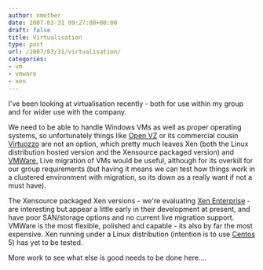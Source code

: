 ```yaml
---
author: nmether
date: 2007-03-31 09:27:00+00:00
draft: false
title: Virtualisation
type: post
url: /2007/03/31/virtualisation/
categories:
- vm
- vmware
- xen
---
```


I've been looking at virtualisation recently - both for use within my group and for wider use with the company.  
  
We need to be able to handle Windows VMs as well as proper operating systems,
so unfortunately things like [Open VZ](http://openvz.org/) or its commercial
cousin [Virtuozzo](http://www.swsoft.com/en/virtuozzo) are not an option,
which pretty much leaves Xen (both the Linux distribution hosted version and
the Xensource packaged version) and [VMWare.](http://www.vmware.com/)  Live
migration of VMs would be useful, although for its overkill for our group
requirements (but having it means we can test how things work in a clustered
environment with migration, so its down as a really want if not a must have). 

  
  
The Xensource packaged Xen versions - we're evaluating [Xen
Enterprise](http://www.xensource.com/products/xen_enterprise/index.html) - are
interesting but appear a little early in their development at present, and
have poor SAN/storage options and no current live migration support.  VMWare
is the most flexible, polished and capable - its also by far the most
expensive.  Xen running under a Linux distribution (intention is to use
[Centos](http://www.centos.org/) 5) has yet to be tested.  
  
  
More work to see what else is good needs to be done here....
